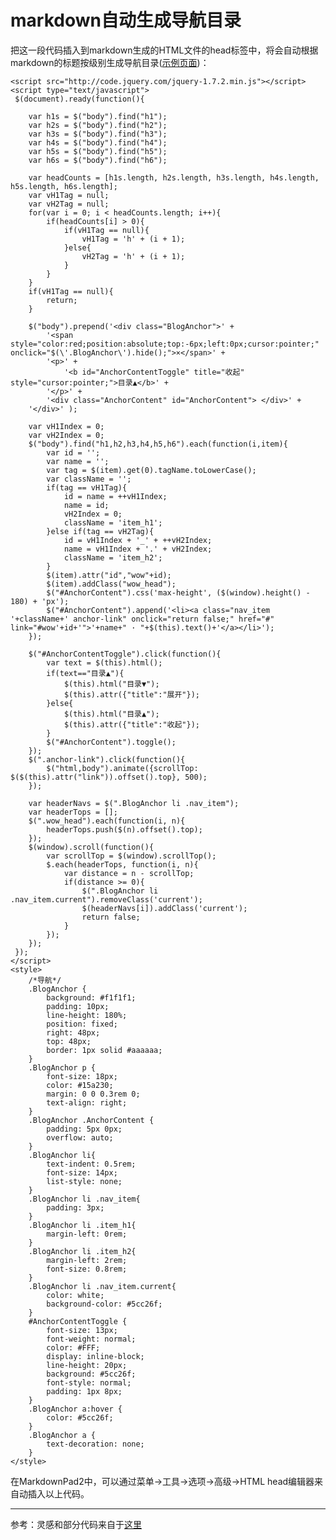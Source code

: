 # markdown自动生成导航目录
把这一段代码插入到markdown生成的HTML文件的head标签中，将会自动根据markdown的标题按级别生成导航目录\([示例页面](https://chris-peng.github.io/markdown_nav/%E7%A4%BA%E4%BE%8B.html)\)：

	<script src="http://code.jquery.com/jquery-1.7.2.min.js"></script>
    <script type="text/javascript">
     $(document).ready(function(){

        var h1s = $("body").find("h1");
        var h2s = $("body").find("h2");
        var h3s = $("body").find("h3");
        var h4s = $("body").find("h4");
        var h5s = $("body").find("h5");
        var h6s = $("body").find("h6");

        var headCounts = [h1s.length, h2s.length, h3s.length, h4s.length, h5s.length, h6s.length];
        var vH1Tag = null;
        var vH2Tag = null;
        for(var i = 0; i < headCounts.length; i++){
            if(headCounts[i] > 0){
                if(vH1Tag == null){
                    vH1Tag = 'h' + (i + 1);
                }else{
                    vH2Tag = 'h' + (i + 1);
                }
            }
        }
        if(vH1Tag == null){
            return;
        }

        $("body").prepend('<div class="BlogAnchor">' + 
			'<span style="color:red;position:absolute;top:-6px;left:0px;cursor:pointer;" onclick="$(\'.BlogAnchor\').hide();">×</span>' +
            '<p>' + 
                '<b id="AnchorContentToggle" title="收起" style="cursor:pointer;">目录▲</b>' + 
            '</p>' + 
            '<div class="AnchorContent" id="AnchorContent"> </div>' + 
        '</div>' );

        var vH1Index = 0;
        var vH2Index = 0;
        $("body").find("h1,h2,h3,h4,h5,h6").each(function(i,item){
            var id = '';
            var name = '';
            var tag = $(item).get(0).tagName.toLowerCase();
            var className = '';
            if(tag == vH1Tag){
                id = name = ++vH1Index;
                name = id;
                vH2Index = 0;
                className = 'item_h1';
            }else if(tag == vH2Tag){
                id = vH1Index + '_' + ++vH2Index;
                name = vH1Index + '.' + vH2Index;
                className = 'item_h2';
            }
            $(item).attr("id","wow"+id);
			$(item).addClass("wow_head");
            $("#AnchorContent").css('max-height', ($(window).height() - 180) + 'px');
            $("#AnchorContent").append('<li><a class="nav_item '+className+' anchor-link" onclick="return false;" href="#" link="#wow'+id+'">'+name+" · "+$(this).text()+'</a></li>');
        });

        $("#AnchorContentToggle").click(function(){
            var text = $(this).html();
            if(text=="目录▲"){
                $(this).html("目录▼");
                $(this).attr({"title":"展开"});
            }else{
                $(this).html("目录▲");
                $(this).attr({"title":"收起"});
            }
            $("#AnchorContent").toggle();
        });
        $(".anchor-link").click(function(){
            $("html,body").animate({scrollTop: $($(this).attr("link")).offset().top}, 500);
        });
		
		var headerNavs = $(".BlogAnchor li .nav_item");
		var headerTops = [];
		$(".wow_head").each(function(i, n){
			headerTops.push($(n).offset().top);
		});
		$(window).scroll(function(){
			var scrollTop = $(window).scrollTop();
			$.each(headerTops, function(i, n){
				var distance = n - scrollTop;
				if(distance >= 0){
					$(".BlogAnchor li .nav_item.current").removeClass('current');
					$(headerNavs[i]).addClass('current');
					return false;
				}
			});
		});
     });
    </script>
    <style>
        /*导航*/
        .BlogAnchor {
            background: #f1f1f1;
            padding: 10px;
            line-height: 180%;
            position: fixed;
            right: 48px;
            top: 48px;
            border: 1px solid #aaaaaa;
        }
        .BlogAnchor p {
            font-size: 18px;
            color: #15a230;
            margin: 0 0 0.3rem 0;
            text-align: right;
        }
        .BlogAnchor .AnchorContent {
            padding: 5px 0px;
            overflow: auto;
        }
        .BlogAnchor li{
            text-indent: 0.5rem;
            font-size: 14px;
            list-style: none;
        }
		.BlogAnchor li .nav_item{
			padding: 3px;
		}
        .BlogAnchor li .item_h1{
            margin-left: 0rem;
        }
        .BlogAnchor li .item_h2{
            margin-left: 2rem;
            font-size: 0.8rem;
        }
		.BlogAnchor li .nav_item.current{
			color: white;
			background-color: #5cc26f;
		}
        #AnchorContentToggle {
            font-size: 13px;
            font-weight: normal;
            color: #FFF;
            display: inline-block;
            line-height: 20px;
            background: #5cc26f;
            font-style: normal;
            padding: 1px 8px;
        }
        .BlogAnchor a:hover {
            color: #5cc26f;
        }
        .BlogAnchor a {
            text-decoration: none;
        }
    </style>


在MarkdownPad2中，可以通过菜单->工具->选项->高级->HTML head编辑器来自动插入以上代码。

-----------------------------------
参考：灵感和部分代码来自于[这里](http://www.iyanlei.com/markdown_catelog.html)